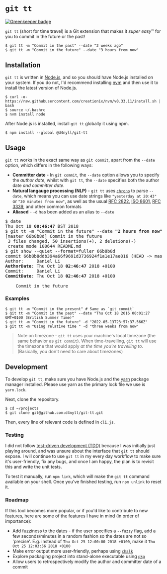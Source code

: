 # `git tt`

[![Greenkeeper badge](https://badges.greenkeeper.io/d4nyll/git-tt.svg)](https://greenkeeper.io/)

`git tt` (short for **t**ime **t**ravel) is a Git extension that makes it <i>super easy</i>™ for you to commit in the future or the past!

```console
$ git tt -m "Commit in the past" --date "2 weeks ago"
$ git tt -m "Commit in the future" --date "3 hours from now"
```

## Installation

`git tt` is written in [Node.js](https://nodejs.org/), and so you should have Node.js installed on your system. If you do not, I'd recommend installing [nvm](https://github.com/creationix/nvm) and then use it to install the latest version of Node.js.

```console
$ curl -o- https://raw.githubusercontent.com/creationix/nvm/v0.33.11/install.sh | bash
$ source ~/.bashrc
$ nvm install node
```

After Node.js is installed, install `git tt` globally it using npm.

```console
$ npm install --global @d4nyll/git-tt
```

## Usage

`git tt` works in the exact same way as `git commit`, apart from the `--date` option, which differs in the following ways:

* **Committer date** - In `git commit`, the `--date` option allows you to specify the _author date_, whilst with `git tt`, the `--date` specifies both the author date _and committer date_.
* **Natural langauge processing (NLP)** - `git tt` uses [`chrono`](https://github.com/wanasit/chrono) to parse `--date`, which means you can use date strings like `"yesterday at 20:43"` or `"30 minutes from now"`, as well as the usual [RFC 2822](https://www.ietf.org/rfc/rfc2822.txt), [ISO 8601](https://www.iso.org/iso-8601-date-and-time-format.html), [RFC 3339](https://www.ietf.org/rfc/rfc3339.txt), and other common formats
* **Aliased** - `-d` has been added as an alias to `--date`

<pre>
$ date
Thu Oct 18 <b>00:46:47</b> BST 2018
$ git tt -m "Commit in the future" --date <b>"2 hours from now"</b>
[master 66b8b8d] Commit in the future
 3 files changed, 50 insertions(+), 2 deletions(-)
 create mode 100644 README.md
$ git show --quiet --format=fuller 66b8b8d
commit 66b8b8ddb394a66f9691d3736924f1a1e17ae816 (HEAD -> master)
Author:     Daniel Li <dan@danyll.com>
<b>AuthorDate</b>: Thu Oct 18 <b>02:46:47</b> 2018 +0100
Commit:     Daniel Li <dan@danyll.com>
<b>CommitDate</b>: Thu Oct 18 <b>02:46:47</b> 2018 +0100

    Commit in the future
</pre>

### Examples

```console
$ git tt -m "Commit in the present" # Same as `git commit`
$ git tt -m "Commit in the past" --date "Thu Oct 18 2016 00:01:27 GMT+0100 (British Summer Time)"
$ git tt -m "Commit in the future" -d "2022-05-13T23:57:37.566Z"
$ git tt -m "Using relative time " -d "three weeks from now"
```

> Note on timezone - `git tt` uses your machine's local timezone (the same behavior as `git commit`). When time-travelling, `git tt` will use the timezone that would apply _at the time you're travelling to_. (Basically, you don't need to care about timezones)

## Development

To develop `git tt`, make sure you have Node.js and the [yarn](https://yarnpkg.com/en/) package manager installed. Please use yarn as the primary lock file we use is `yarn.lock`.

Next, clone the repository.

```console
$ cd ~/projects
$ git clone git@github.com:d4nyll/git-tt.git
```

Then, every line of relevant code is defined in `cli.js`.

### Testing

I did not follow [test-driven development (TDD)](https://en.wikipedia.org/wiki/Test-driven_development) because I was initially just playing around, and was unsure about the interface that `git tt` should expose. I will continue to use `git tt` in my every day workflow to make sure it's user-friendly, fix any bugs, and once I am happy, the plan is to revisit this and write the unit tests.

To test it manually, run `npm link`, which will make the `git tt` command available on your shell. Once you've finished testing, run `npm unlink` to reset it.

### Roadmap

If this tool becomes more popular, or if you'd like to contribute to new features, here are some of the features I have in mind (in order of importance):

* Add fuzziness to the dates - if the user specifies a `--fuzzy` flag, add a few seconds/minutes in a random fashion so the dates are not so 'precise'. E.g. instead of `Thu Oct 25 12:00:00 2018 +0100`, make it `Thu Oct 25 12:03:56 2018 +0100`
* Make error output more user-friendly, perhaps using [`chalk`](https://github.com/chalk/chalk)
* Explore packaging project into stand-alone executable using [`pkg`](https://github.com/zeit/pkg)
* Allow users to retrospectively modify the author and committer date of a commit
